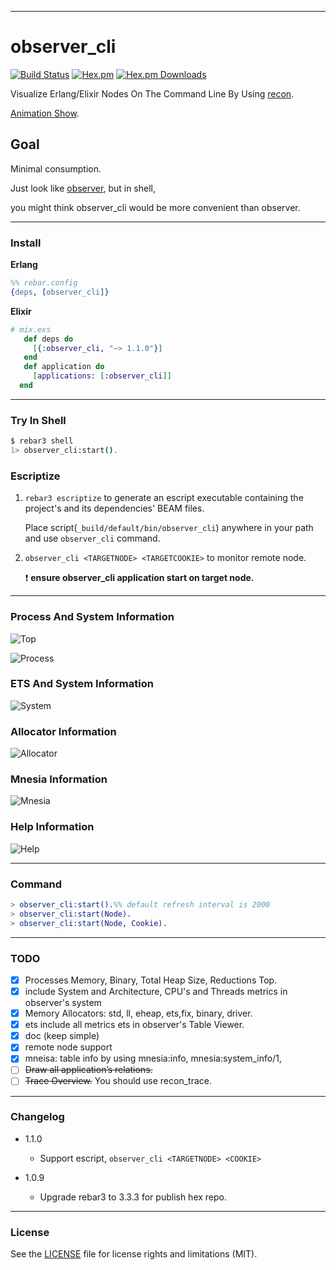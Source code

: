 
-----------------
# observer_cli
[![Build Status](https://travis-ci.org/zhongwencool/observer_cli.svg?branch=master)](https://travis-ci.org/zhongwencool/observer_cli)
[![Hex.pm](https://img.shields.io/hexpm/v/observer_cli.svg)](http://hex.pm/packages/observer_cli)
[![Hex.pm Downloads](https://img.shields.io/hexpm/dt/observer_cli.svg?style=flat-square)](https://hex.pm/packages/observer_cli)

Visualize Erlang/Elixir Nodes On The Command Line By Using [recon](https://github.com/ferd/recon).

[Animation Show](http://zhongwencool.github.io/observer_cli/).

## Goal

Minimal consumption.

Just look like [observer](http://www.erlang.org/doc/apps/observer/observer_ug.html), but in shell,

you might think observer_cli would be more convenient than observer.

------------------
### Install

**Erlang**
```erlang
%% rebar.config
{deps, [observer_cli]}
```
**Elixir**
```ex
# mix.exs
   def deps do
     [{:observer_cli, "~> 1.1.0"}]
   end
   def application do
     [applications: [:observer_cli]]
  end
```
------------------
### Try In Shell

```bash
$ rebar3 shell
1> observer_cli:start().
```

### Escriptize
1. `rebar3 escriptize` to generate an escript executable containing the project's and its dependencies' BEAM files.

    Place script(`_build/default/bin/observer_cli`) anywhere in your path and use `observer_cli` command.

2. `observer_cli <TARGETNODE> <TARGETCOOKIE>` to monitor remote node.

   :exclamation: **ensure observer_cli application start on target node.**

----------------
### Process And System Information

![Top](http://7q5a9k.com1.z0.glb.clouddn.com/observer_cli_home_2015_12_26.jpg)

![Process](http://7q5a9k.com1.z0.glb.clouddn.com/observer_cli_process_20151226.jpg)

### ETS And System Information
![System](http://7q5a9k.com1.z0.glb.clouddn.com/observer_cli_system_20151226.jpg)

### Allocator Information
![Allocator](http://7q5a9k.com1.z0.glb.clouddn.com/observer_cli_allocate_20151226.jpg)

### Mnesia Information
![Mnesia](http://7q5a9k.com1.z0.glb.clouddn.com/observer_cli_db_20151226.jpg)

### Help Information
![Help](http://7q5a9k.com1.z0.glb.clouddn.com/observer_cli_help_20151226.jpg)

----------------
### Command

```erlang
> observer_cli:start().%% default refresh interval is 2000
> observer_cli:start(Node).
> observer_cli:start(Node, Cookie).
```

-------------------
### TODO
- [x] Processes Memory, Binary, Total Heap Size, Reductions Top.
- [x] include System and Architecture, CPU's and Threads metrics  in observer's system
- [x] Memory Allocators: std, ll, eheap, ets,fix, binary, driver.
- [x] ets include all metrics ets in observer's Table Viewer.
- [x] doc (keep simple)
- [x] remote node support
- [x] mneisa: table info by using mnesia:info, mnesia:system_info/1,
- [ ] ~~Draw all application’s relations.~~
- [ ] ~~Trace Overview.~~ You should use recon_trace.

----------------
### Changelog

- 1.1.0
  - Support escript, `observer_cli <TARGETNODE> <COOKIE>`

- 1.0.9
  - Upgrade rebar3 to 3.3.3 for publish hex repo.

--------------------
### License
See the [LICENSE](https://github.com/zhongwencool/observer_cli/blob/master/LICENSE) file for license rights and limitations (MIT).
